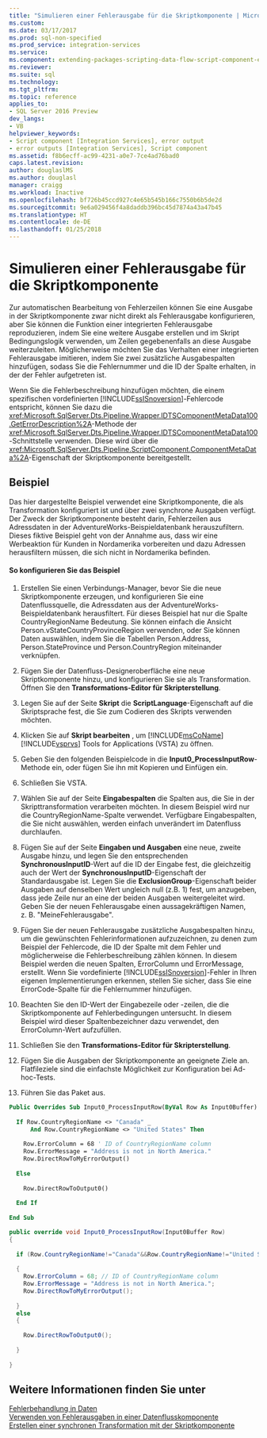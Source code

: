 ```yaml
---
title: "Simulieren einer Fehlerausgabe für die Skriptkomponente | Microsoft-Dokumentation"
ms.custom: 
ms.date: 03/17/2017
ms.prod: sql-non-specified
ms.prod_service: integration-services
ms.service: 
ms.component: extending-packages-scripting-data-flow-script-component-examples
ms.reviewer: 
ms.suite: sql
ms.technology: 
ms.tgt_pltfrm: 
ms.topic: reference
applies_to:
- SQL Server 2016 Preview
dev_langs:
- VB
helpviewer_keywords:
- Script component [Integration Services], error output
- error outputs [Integration Services], Script component
ms.assetid: f8b6ecff-ac99-4231-a0e7-7ce4ad76bad0
caps.latest.revision: 
author: douglaslMS
ms.author: douglasl
manager: craigg
ms.workload: Inactive
ms.openlocfilehash: bf726b45ccd927c4e65b545b166c7550b6b5de2d
ms.sourcegitcommit: 9e6a029456f4a8daddb396bc45d7874a43a47b45
ms.translationtype: HT
ms.contentlocale: de-DE
ms.lasthandoff: 01/25/2018
---
```

# <a name="simulating-an-error-output-for-the-script-component"></a>Simulieren einer Fehlerausgabe für die Skriptkomponente
  Zur automatischen Bearbeitung von Fehlerzeilen können Sie eine Ausgabe in der Skriptkomponente zwar nicht direkt als Fehlerausgabe konfigurieren, aber Sie können die Funktion einer integrierten Fehlerausgabe reproduzieren, indem Sie eine weitere Ausgabe erstellen und im Skript Bedingungslogik verwenden, um Zeilen gegebenenfalls an diese Ausgabe weiterzuleiten. Möglicherweise möchten Sie das Verhalten einer integrierten Fehlerausgabe imitieren, indem Sie zwei zusätzliche Ausgabespalten hinzufügen, sodass Sie die Fehlernummer und die ID der Spalte erhalten, in der der Fehler aufgetreten ist.  
  
 Wenn Sie die Fehlerbeschreibung hinzufügen möchten, die einem spezifischen vordefinierten [!INCLUDE[ssISnoversion](../../includes/ssisnoversion-md.md)]-Fehlercode entspricht, können Sie dazu die <xref:Microsoft.SqlServer.Dts.Pipeline.Wrapper.IDTSComponentMetaData100.GetErrorDescription%2A>-Methode der <xref:Microsoft.SqlServer.Dts.Pipeline.Wrapper.IDTSComponentMetaData100>-Schnittstelle verwenden. Diese wird über die <xref:Microsoft.SqlServer.Dts.Pipeline.ScriptComponent.ComponentMetaData%2A>-Eigenschaft der Skriptkomponente bereitgestellt.  
  
## <a name="example"></a>Beispiel  
 Das hier dargestellte Beispiel verwendet eine Skriptkomponente, die als Transformation konfiguriert ist und über zwei synchrone Ausgaben verfügt. Der Zweck der Skriptkomponente besteht darin, Fehlerzeilen aus Adressdaten in der AdventureWorks-Beispieldatenbank herauszufiltern. Dieses fiktive Beispiel geht von der Annahme aus, dass wir eine Werbeaktion für Kunden in Nordamerika vorbereiten und dazu Adressen herausfiltern müssen, die sich nicht in Nordamerika befinden.  
  
#### <a name="to-configure-the-example"></a>So konfigurieren Sie das Beispiel  
  
1.  Erstellen Sie einen Verbindungs-Manager, bevor Sie die neue Skriptkomponente erzeugen, und konfigurieren Sie eine Datenflussquelle, die Adressdaten aus der AdventureWorks-Beispieldatenbank herausfiltert. Für dieses Beispiel hat nur die Spalte CountryRegionName Bedeutung. Sie können einfach die Ansicht Person.vStateCountryProvinceRegion verwenden, oder Sie können Daten auswählen, indem Sie die Tabellen Person.Address, Person.StateProvince und Person.CountryRegion miteinander verknüpfen.  
  
2.  Fügen Sie der Datenfluss-Designeroberfläche eine neue Skriptkomponente hinzu, und konfigurieren Sie sie als Transformation. Öffnen Sie den **Transformations-Editor für Skripterstellung**.  
  
3.  Legen Sie auf der Seite **Skript** die **ScriptLanguage**-Eigenschaft auf die Skriptsprache fest, die Sie zum Codieren des Skripts verwenden möchten.  
  
4.  Klicken Sie auf **Skript bearbeiten** , um [!INCLUDE[msCoName](../../includes/msconame-md.md)] [!INCLUDE[vsprvs](../../includes/vsprvs-md.md)] Tools for Applications (VSTA) zu öffnen.  
  
5.  Geben Sie den folgenden Beispielcode in die **Input0_ProcessInputRow**-Methode ein, oder fügen Sie ihn mit Kopieren und Einfügen ein.  
  
6.  Schließen Sie VSTA.  
  
7.  Wählen Sie auf der Seite **Eingabespalten** die Spalten aus, die Sie in der Skripttransformation verarbeiten möchten. In diesem Beispiel wird nur die CountryRegionName-Spalte verwendet. Verfügbare Eingabespalten, die Sie nicht auswählen, werden einfach unverändert im Datenfluss durchlaufen.  
  
8.  Fügen Sie auf der Seite **Eingaben und Ausgaben** eine neue, zweite Ausgabe hinzu, und legen Sie den entsprechenden **SynchronousInputID**-Wert auf die ID der Eingabe fest, die gleichzeitig auch der Wert der **SynchronousInputID**-Eigenschaft der Standardausgabe ist. Legen Sie die **ExclusionGroup**-Eigenschaft beider Ausgaben auf denselben Wert ungleich null (z.B. 1) fest, um anzugeben, dass jede Zeile nur an eine der beiden Ausgaben weitergeleitet wird. Geben Sie der neuen Fehlerausgabe einen aussagekräftigen Namen, z. B. "MeineFehlerausgabe".  
  
9. Fügen Sie der neuen Fehlerausgabe zusätzliche Ausgabespalten hinzu, um die gewünschten Fehlerinformationen aufzuzeichnen, zu denen zum Beispiel der Fehlercode, die ID der Spalte mit dem Fehler und möglicherweise die Fehlerbeschreibung zählen können. In diesem Beispiel werden die neuen Spalten, ErrorColumn und ErrorMessage, erstellt. Wenn Sie vordefinierte [!INCLUDE[ssISnoversion](../../includes/ssisnoversion-md.md)]-Fehler in Ihren eigenen Implementierungen erkennen, stellen Sie sicher, dass Sie eine ErrorCode-Spalte für die Fehlernummer hinzufügen.  
  
10. Beachten Sie den ID-Wert der Eingabezeile oder -zeilen, die die Skriptkomponente auf Fehlerbedingungen untersucht. In diesem Beispiel wird dieser Spaltenbezeichner dazu verwendet, den ErrorColumn-Wert aufzufüllen.  
  
11. Schließen Sie den **Transformations-Editor für Skripterstellung**.  
  
12. Fügen Sie die Ausgaben der Skriptkomponente an geeignete Ziele an. Flatfileziele sind die einfachste Möglichkeit zur Konfiguration bei Ad-hoc-Tests.  
  
13. Führen Sie das Paket aus.  
  
```vb  
Public Overrides Sub Input0_ProcessInputRow(ByVal Row As Input0Buffer)  
  
  If Row.CountryRegionName <> "Canada" _  
      And Row.CountryRegionName <> "United States" Then  
  
    Row.ErrorColumn = 68 ' ID of CountryRegionName column  
    Row.ErrorMessage = "Address is not in North America."  
    Row.DirectRowToMyErrorOutput()  
  
  Else  
  
    Row.DirectRowToOutput0()  
  
  End If  
  
End Sub  
```  
  
```csharp  
public override void Input0_ProcessInputRow(Input0Buffer Row)  
{  
  
  if (Row.CountryRegionName!="Canada"&&Row.CountryRegionName!="United States")  
  
  {  
    Row.ErrorColumn = 68; // ID of CountryRegionName column  
    Row.ErrorMessage = "Address is not in North America.";  
    Row.DirectRowToMyErrorOutput();  
  
  }  
  else  
  {  
  
    Row.DirectRowToOutput0();  
  
  }  
  
}  
```  
  
## <a name="see-also"></a>Weitere Informationen finden Sie unter  
 [Fehlerbehandlung in Daten](../../integration-services/data-flow/error-handling-in-data.md)   
 [Verwenden von Fehlerausgaben in einer Datenflusskomponente](../../integration-services/extending-packages-custom-objects/data-flow/using-error-outputs-in-a-data-flow-component.md)   
 [Erstellen einer synchronen Transformation mit der Skriptkomponente](../../integration-services/extending-packages-scripting-data-flow-script-component-types/creating-a-synchronous-transformation-with-the-script-component.md)  
  
  
